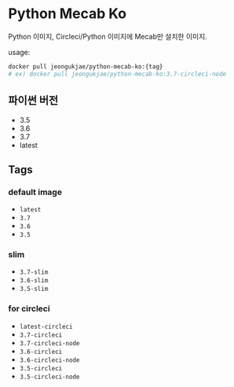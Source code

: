 # Python Mecab Ko

Python 이미지, Circleci/Python 이미지에 Mecab만 설치한 이미지.

usage:

```sh
docker pull jeongukjae/python-mecab-ko:{tag}
# ex) docker pull jeongukjae/python-mecab-ko:3.7-circleci-node
```

## 파이썬 버전

* 3.5
* 3.6
* 3.7
* latest

## Tags

### default image

* `latest`
* `3.7`
* `3.6`
* `3.5`

### slim

* `3.7-slim`
* `3.6-slim`
* `3.5-slim`

### for circleci

* `latest-circleci`
* `3.7-circleci`
* `3.7-circleci-node`
* `3.6-circleci`
* `3.6-circleci-node`
* `3.5-circleci`
* `3.5-circleci-node`
